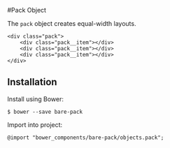 #Pack Object

The `pack` object creates equal-width layouts.

	<div class="pack">
		<div class="pack__item"></div>
		<div class="pack__item"></div>
		<div class="pack__item"></div>
	</div>

## Installation

Install using Bower:

	$ bower --save bare-pack

Import into project:

	@import "bower_components/bare-pack/objects.pack";

